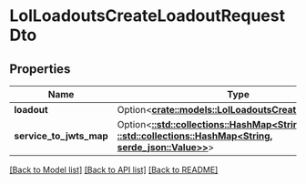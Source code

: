 # LolLoadoutsCreateLoadoutRequestDto

## Properties

Name | Type | Description | Notes
------------ | ------------- | ------------- | -------------
**loadout** | Option<[**crate::models::LolLoadoutsCreateLoadoutDto**](LolLoadoutsCreateLoadoutDTO.md)> |  | [optional]
**service_to_jwts_map** | Option<[**::std::collections::HashMap<String, ::std::collections::HashMap<String, serde_json::Value>>**](map.md)> |  | [optional]

[[Back to Model list]](../README.md#documentation-for-models) [[Back to API list]](../README.md#documentation-for-api-endpoints) [[Back to README]](../README.md)


